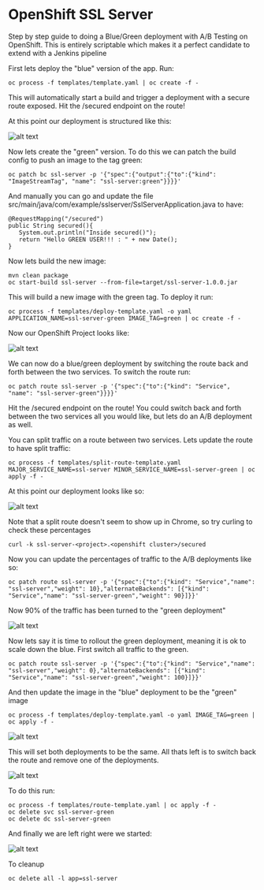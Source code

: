# OpenShift SSL Server

Step by step guide to doing a Blue/Green deployment with A/B Testing on OpenShift. This is entirely scriptable which makes it a perfect candidate to extend with a Jenkins pipeline

First lets deploy the "blue" version of the app. Run:
```
oc process -f templates/template.yaml | oc create -f -
```
This will automatically start a build and trigger a deployment with a secure route exposed. Hit the /secured endpoint on the route!

At this point our deployment is structured like this:

![alt text](https://raw.githubusercontent.com/domenicbove/openshift-blue-green/master/images/one.png)

Now lets create the "green" version. To do this we can patch the build config to push an image to the tag green:
```
oc patch bc ssl-server -p '{"spec":{"output":{"to":{"kind": "ImageStreamTag", "name": "ssl-server:green"}}}}'
```
And manually you can go and update the file src/main/java/com/example/sslserver/SslServerApplication.java to have:

```
@RequestMapping("/secured")
public String secured(){
   System.out.println("Inside secured()");
   return "Hello GREEN USER!!! : " + new Date();
}
```
Now lets build the new image:
```
mvn clean package
oc start-build ssl-server --from-file=target/ssl-server-1.0.0.jar
```
This will build a new image with the green tag. To deploy it run:
```
oc process -f templates/deploy-template.yaml -o yaml APPLICATION_NAME=ssl-server-green IMAGE_TAG=green | oc create -f -
```
Now our OpenShift Project looks like:

![alt text](https://raw.githubusercontent.com/domenicbove/openshift-blue-green/master/images/two.png)

We can now do a blue/green deployment by switching the route back and forth between the two services. To switch the route run:
```
oc patch route ssl-server -p '{"spec":{"to":{"kind": "Service", "name": "ssl-server-green"}}}}'
```
Hit the /secured endpoint on the route! You could switch back and forth between the two services all you would like, but lets do an A/B deployment as well.

You can split traffic on a route between two services. Lets update the route to have split traffic:
```
oc process -f templates/split-route-template.yaml MAJOR_SERVICE_NAME=ssl-server MINOR_SERVICE_NAME=ssl-server-green | oc apply -f -
```
At this point our deployment looks like so:

![alt text](https://raw.githubusercontent.com/domenicbove/openshift-blue-green/master/images/three.png)

Note that a split route doesn't seem to show up in Chrome, so try curling to check these percentages
```
curl -k ssl-server-<project>.<openshift cluster>/secured
```

Now you can update the percentages of traffic to the A/B deployments like so:
```
oc patch route ssl-server -p '{"spec":{"to":{"kind": "Service","name": "ssl-server","weight": 10},"alternateBackends": [{"kind": "Service","name": "ssl-server-green","weight": 90}]}}'
```

Now 90% of the traffic has been turned to the "green deployment"

![alt text](https://raw.githubusercontent.com/domenicbove/openshift-blue-green/master/images/four.png)

Now lets say it is time to rollout the green deployment, meaning it is ok to scale down the blue. First switch all traffic to the green.
```
oc patch route ssl-server -p '{"spec":{"to":{"kind": "Service","name": "ssl-server","weight": 0},"alternateBackends": [{"kind": "Service","name": "ssl-server-green","weight": 100}]}}'
```

And then update the image in the "blue" deployment to be the "green" image
```
oc process -f templates/deploy-template.yaml -o yaml IMAGE_TAG=green | oc apply -f -
```

![alt text](https://raw.githubusercontent.com/domenicbove/openshift-blue-green/master/images/five.png)

This will set both deployments to be the same. All thats left is to switch back the route and remove one of the deployments.

![alt text](https://raw.githubusercontent.com/domenicbove/openshift-blue-green/master/images/six.png)

To do this run:
```
oc process -f templates/route-template.yaml | oc apply -f -
oc delete svc ssl-server-green
oc delete dc ssl-server-green
```

And finally we are left right were we started:

![alt text](https://raw.githubusercontent.com/domenicbove/openshift-blue-green/master/images/one.png)



To cleanup
```
oc delete all -l app=ssl-server
```

